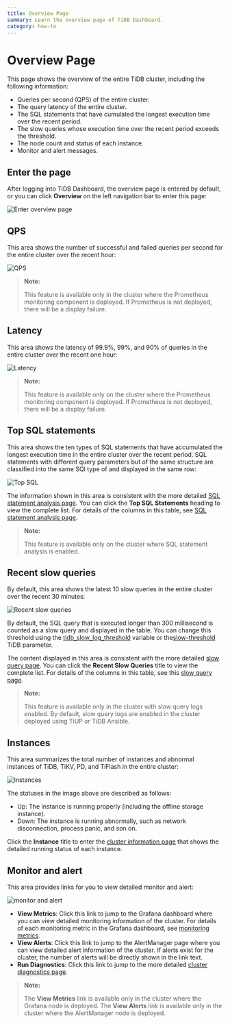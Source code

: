 ```yaml
---
title: Overview Page
summary: Learn the overview page of TiDB Dashboard.
category: how-to
---
```


# Overview Page

This page shows the overview of the entire TiDB cluster, including the following information:

- Queries per second (QPS) of the entire cluster.
- The query latency of the entire cluster.
- The SQL statements that have cumulated the longest execution time over the recent period.
- The slow queries whose execution time over the recent period exceeds the threshold.
- The node count and status of each instance.
- Monitor and alert messages.

## Enter the page

After logging into TiDB Dashboard, the overview page is entered by default, or you can click **Overview** on the left navigation bar to enter this page:

![Enter overview page](/media/dashboard/dashboard-overview-access.png)

## QPS

This area shows the number of successful and failed queries per second for the entire cluster over the recent hour:

![QPS](/media/dashboard/dashboard-overview-qps.png)

> **Note:**
>
> This feature is available only in the cluster where the Prometheus monitoring component is deployed. If Prometheus is not deployed, there will be a display failure.

## Latency

This area shows the latency of 99.9%, 99%, and 90% of queries in the entire cluster over the recent one hour:

![Latency](/media/dashboard/dashboard-overview-latency.png)

> **Note:**
>
> This feature is available only on the cluster where the Prometheus monitoring component is deployed. If Prometheus is not deployed, there will be a display failure.

## Top SQL statements

This area shows the ten types of SQL statements that have accumulated the longest execution time in the entire cluster over the recent period. SQL statements with different query parameters but of the same structure are classified into the same SQl type of and displayed in the same row:

![Top SQL](/media/dashboard/dashboard-overview-top-statements.png)

The information shown in this area is consistent with the more detailed [SQL statement analysis page](/dashboard/dashboard-statement-list.md). You can click the **Top SQL Statements** heading to view the complete list. For details of the columns in this table, see [SQL statement analysis page](/dashboard/dashboard-statement-list.md).

> **Note:**
>
> This feature is available only on the cluster where SQL statement analysis is enabled.

## Recent slow queries

By default, this area shows the latest 10 slow queries in the entire cluster over the recent 30 minutes:

![Recent slow queries](/media/dashboard/dashboard-overview-slow-query.png)

By default, the SQL query that is executed longer than 300 millisecond is counted as a slow query and displayed in the table. You can change this threshold using the [tidb_slow_log_threshold](/tidb-specific-system-variables.md#tidb_slow_log_threshold) variable or the[slow-threshold](/tidb-configuration-file.md#slow-threshold) TiDB parameter.

The content displayed in this area is consistent with the more detailed [slow query page](/dashboard/dashboard-slow-query.md). You can click the **Recent Slow Queries** title to view the complete list. For details of the columns in this table, see this [slow query page](/dashboard/dashboard-slow-query.md).

> **Note:**
>
> This feature is available only in the cluster with slow query logs enabled. By default, slow query logs are enabled in the cluster deployed using TiUP or TiDB Ansible.

## Instances

This area summarizes the total number of instances and abnormal instances of TiDB, TiKV, PD, and TiFlash in the entire cluster:

![Instances](/media/dashboard/dashboard-overview-instances.png)

The statuses in the image above are described as follows:

- Up: The instance is running properly (including the offline storage instance).
- Down: The instance is running abnormally, such as network disconnection, process panic, and son on.

Click the **Instance** title to enter the [cluster information page](/dashboard/dashboard-cluster-info.md) that shows the detailed running status of each instance.

## Monitor and alert

This area provides links for you to view detailed monitor and alert:

![monitor and alert](/media/dashboard/dashboard-overview-monitor.png)

- **View Metrics**: Click this link to jump to the Grafana dashboard where you can view detailed monitoring information of the cluster. For details of each monitoring metric in the Grafana dashboard, see [monitoring metrics](/grafana-overview-dashboard.md).
- **View Alerts**: Click this link to jump to the AlertManager page where you can view detailed alert information of the cluster. If alerts exist for the cluster, the number of alerts will be directly shown in the link text.
- **Run Diagnostics**: Click this link to jump to the more detailed [cluster diagnostics page](/dashboard/dashboard-diagnostics-access.md).

> **Note:**
>
> The **View Metrics** link is available only in the cluster where the Grafana node is deployed. The **View Alerts** link is available only in the cluster where the AlertManager node is deployed.
